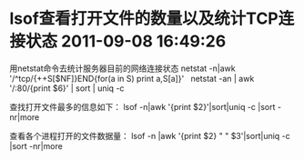 # lsof查看打开文件的数量以及统计TCP连接状态 2011-09-08 16:49:26

用netstat命令去统计服务器目前的网络连接状态
netstat -n|awk '/^tcp/{++S[$NF]}END{for(a in S) print a,S[a]}'
 
netstat -an | awk '/:80/{print $6}' | sort | uniq -c

查找打开文件最多的信息如下： 
lsof -n|awk '{print $2}'|sort|uniq -c |sort -nr|more

查看各个进程打开的文件数据量：
lsof -n |awk '{print $2} " " $3'|sort|uniq -c |sort -nr|more



